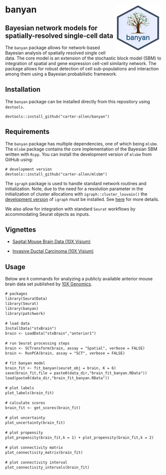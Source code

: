 # banyan <img src="inst/logo/banyan_blue.png" align="right" width="150" />
## Bayesian network models for spatially-resolved single-cell data

The `banyan` package allows for network-based Bayesian analysis of spatially resolved single cell data. The core model is an extension of the stochastic block model (SBM) to integration of spatial and gene expression cell-cell similarity network. The package allows for robust detection of cell sub-populations and interaction among them using a Bayesian probabilistic framework. 

## Installation

The `banyan` package can be installed directly from this repository using `devtools`.

```
devtools::install_github("carter-allen/banyan")
```

## Requirements

The `banyan` package has multiple dependencies, one of which being `mlsbm`. The `mlsbm` package contains the core implementation of the Bayesian SBM written with `Rcpp`. You can install the development version of `mlsbm` from GitHub using:

```
# development version
devtools::install_github("carter-allen/mlsbm")
```

The `igraph` package is used to handle standard network routines and initialization. Note, due to the need for a resolution parameter in the initialization of cluster allocations with `igraph::cluster_louvain()` the [development version](https://carter-allen.github.io/igraph_1.2.5.louvain_resolution.tar.gz) of `igraph` must be installed. See [here](https://github.com/igraph/rigraph/issues/239) for more details.

We also allow for integration with standard `Seurat` workflows by accommodating Seurat objects as inputs.

## Vignettes

- [Sagital Mouse Brain Data (10X Visium)](https://carter-allen.github.io/banyan_stxBrain.html)

- [Invasive Ductal Carcinoma (10X Visium)](https://carter-allen.github.io/banyan_breast_cancer.html)

## Usage

Below are `R` commands for analyzing a publicly available anterior mouse brain data set published by [10X Genomics](https://support.10xgenomics.com/spatial-gene-expression/datasets/1.0.0/V1_Mouse_Brain_Sagittal_Anterior).

```
# packages
library(SeuratData)
library(Seurat)
library(banyan)
library(patchwork)

# load data
InstallData("stxBrain")
brain <- LoadData("stxBrain","anterior1")

# run Seurat processing steps
brain <- SCTransform(brain, assay = "Spatial", verbose = FALSE)
brain <- RunPCA(brain, assay = "SCT", verbose = FALSE)

# fit banyan model
brain_fit <- fit_banyan(seurat_obj = brain, K = 6)
save(brain_fit,file = paste0(data_dir,"brain_fit_banyan.RData"))
load(paste0(data_dir,"brain_fit_banyan.RData"))

# plot labels
plot_labels(brain_fit)

# calculate scores
brain_fit <- get_scores(brain_fit)

# plot uncertainty
plot_uncertainty(brain_fit)

# plot propensity
plot_propensity(brain_fit,k = 1) + plot_propensity(brain_fit,k = 2)

# plot connectivity matrix
plot_connectivity_matrix(brain_fit)

# plot connectivity interval
plot_connectivity_intervals(brain_fit) 
```
